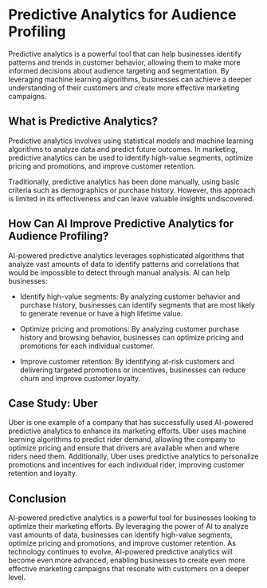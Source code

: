 Predictive Analytics for Audience Profiling
===========================================================================================

Predictive analytics is a powerful tool that can help businesses identify patterns and trends in customer behavior, allowing them to make more informed decisions about audience targeting and segmentation. By leveraging machine learning algorithms, businesses can achieve a deeper understanding of their customers and create more effective marketing campaigns.

What is Predictive Analytics?
-----------------------------

Predictive analytics involves using statistical models and machine learning algorithms to analyze data and predict future outcomes. In marketing, predictive analytics can be used to identify high-value segments, optimize pricing and promotions, and improve customer retention.

Traditionally, predictive analytics has been done manually, using basic criteria such as demographics or purchase history. However, this approach is limited in its effectiveness and can leave valuable insights undiscovered.

How Can AI Improve Predictive Analytics for Audience Profiling?
---------------------------------------------------------------

AI-powered predictive analytics leverages sophisticated algorithms that analyze vast amounts of data to identify patterns and correlations that would be impossible to detect through manual analysis. AI can help businesses:

* Identify high-value segments: By analyzing customer behavior and purchase history, businesses can identify segments that are most likely to generate revenue or have a high lifetime value.

* Optimize pricing and promotions: By analyzing customer purchase history and browsing behavior, businesses can optimize pricing and promotions for each individual customer.

* Improve customer retention: By identifying at-risk customers and delivering targeted promotions or incentives, businesses can reduce churn and improve customer loyalty.

Case Study: Uber
----------------

Uber is one example of a company that has successfully used AI-powered predictive analytics to enhance its marketing efforts. Uber uses machine learning algorithms to predict rider demand, allowing the company to optimize pricing and ensure that drivers are available when and where riders need them. Additionally, Uber uses predictive analytics to personalize promotions and incentives for each individual rider, improving customer retention and loyalty.

Conclusion
----------

AI-powered predictive analytics is a powerful tool for businesses looking to optimize their marketing efforts. By leveraging the power of AI to analyze vast amounts of data, businesses can identify high-value segments, optimize pricing and promotions, and improve customer retention. As technology continues to evolve, AI-powered predictive analytics will become even more advanced, enabling businesses to create even more effective marketing campaigns that resonate with customers on a deeper level.
